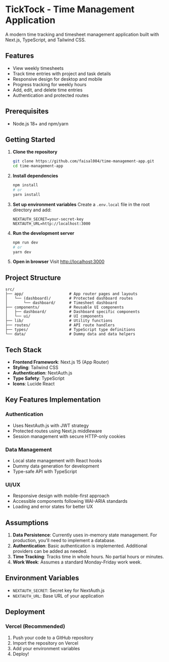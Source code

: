 # TickTock - Time Management Application

A modern time tracking and timesheet management application built with Next.js, TypeScript, and Tailwind CSS.

## Features

- View weekly timesheets
- Track time entries with project and task details
- Responsive design for desktop and mobile
- Progress tracking for weekly hours
- Add, edit, and delete time entries
- Authentication and protected routes

## Prerequisites

- Node.js 18+ and npm/yarn

## Getting Started

1. **Clone the repository**
   ```bash
   git clone https://github.com/faisal004/time-management-app.git
   cd time-management-app
   ```

2. **Install dependencies**
   ```bash
   npm install
   # or
   yarn install
   ```

3. **Set up environment variables**
   Create a `.env.local` file in the root directory and add:
   ```env
   NEXTAUTH_SECRET=your-secret-key
   NEXTAUTH_URL=http://localhost:3000
   ```

4. **Run the development server**
   ```bash
   npm run dev
   # or
   yarn dev
   ```

5. **Open in browser**
   Visit [http://localhost:3000](http://localhost:3000)

## Project Structure

```
src/
├── app/                    # App router pages and layouts
│   └── (dashboard)/        # Protected dashboard routes
│       └── dashboard/      # Timesheet dashboard
├── components/             # Reusable UI components
│   ├── dashboard/          # Dashboard specific components
│   └── ui/                 # UI components
├── lib/                    # Utility functions
├── routes/                 # API route handlers
├── types/                  # TypeScript type definitions
└── data/                   # Dummy data and data helpers
```

## Tech Stack

- **Frontend Framework**: Next.js 15 (App Router)
- **Styling**: Tailwind CSS
- **Authentication**: NextAuth.js
- **Type Safety**: TypeScript
- **Icons**: Lucide React

## Key Features Implementation

### Authentication
- Uses NextAuth.js with JWT strategy
- Protected routes using Next.js middleware
- Session management with secure HTTP-only cookies

### Data Management
- Local state management with React hooks
- Dummy data generation for development
- Type-safe API with TypeScript

### UI/UX
- Responsive design with mobile-first approach
- Accessible components following WAI-ARIA standards
- Loading and error states for better UX

## Assumptions

1. **Data Persistence**: Currently uses in-memory state management. For production, you'll need to implement a database.
2. **Authentication**: Basic authentication is implemented. Additional providers can be added as needed.
3. **Time Tracking**: Tracks time in whole hours. No partial hours or minutes.
4. **Work Week**: Assumes a standard Monday-Friday work week.


## Environment Variables

- `NEXTAUTH_SECRET`: Secret key for NextAuth.js
- `NEXTAUTH_URL`: Base URL of your application

## Deployment

### Vercel (Recommended)

1. Push your code to a GitHub repository
2. Import the repository on Vercel
3. Add your environment variables
4. Deploy!




